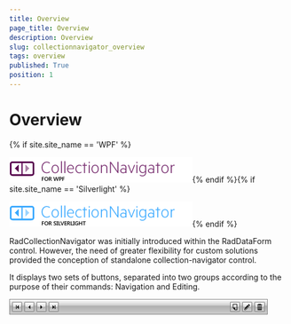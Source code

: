 ```yaml
---
title: Overview
page_title: Overview
description: Overview
slug: collectionnavigator_overview
tags: overview
published: True
position: 1
---
```


# Overview

{% if site.site_name == 'WPF' %}

![collectionsnavigator wpf 46 text](images/collectionsnavigator_wpf_46_text.png){% endif %}{% if site.site_name == 'Silverlight' %}

![collectionsnavigator sl 46 text](images/collectionsnavigator_sl_46_text.png){% endif %}

RadCollectionNavigator was initially introduced within the RadDataForm control. However, the need of greater flexibility for custom solutions provided the conception of standalone collection-navigator control.
      

It displays two sets of buttons, separated into two groups according to the purpose of their commands: Navigation and Editing. 
     



![collectionnavigator 01](images/collectionnavigator_01.png)
